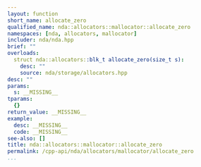 ```yaml
---
layout: function
short_name: allocate_zero
qualified_name: nda::allocators::mallocator::allocate_zero
namespaces: [nda, allocators, mallocator]
includer: nda/nda.hpp
brief: ""
overloads:
  struct nda::allocators::blk_t allocate_zero(size_t s):
    desc: ""
    source: nda/storage/allocators.hpp
desc: ""
params:
  s: __MISSING__
tparams:
  {}
return_value: __MISSING__
example:
  desc: __MISSING__
  code: __MISSING__
see-also: []
title: nda::allocators::mallocator::allocate_zero
permalink: /cpp-api/nda/allocators/mallocator/allocate_zero
...
```


